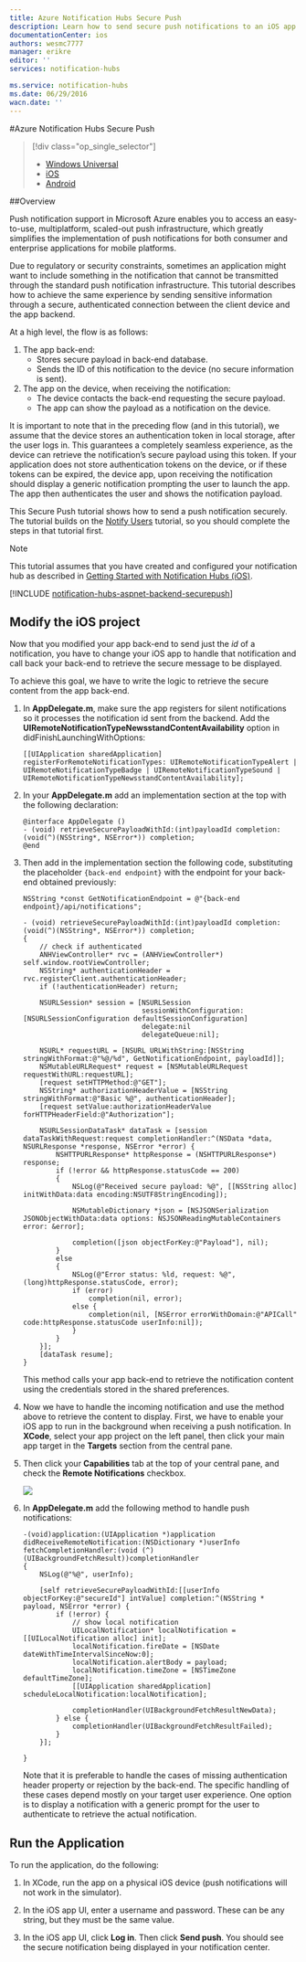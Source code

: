 ```yaml
---
title: Azure Notification Hubs Secure Push
description: Learn how to send secure push notifications to an iOS app from Azure. Code samples written in Objective-C and C#.
documentationCenter: ios
authors: wesmc7777
manager: erikre
editor: ''
services: notification-hubs

ms.service: notification-hubs
ms.date: 06/29/2016
wacn.date: ''
---
```


#Azure Notification Hubs Secure Push

> [!div class="op_single_selector"]
>- [Windows Universal](./notification-hubs-aspnet-backend-windows-dotnet-wns-secure-push-notification.md)
>- [iOS](./notification-hubs-aspnet-backend-ios-push-apple-apns-secure-notification.md)
>- [Android](/documentation/articles/notification-hubs-aspnet-backend-android-secure-push/)

##Overview

Push notification support in Microsoft Azure enables you to access an easy-to-use, multiplatform, scaled-out push infrastructure, which greatly simplifies the implementation of push notifications for both consumer and enterprise applications for mobile platforms.

Due to regulatory or security constraints, sometimes an application might want to include something in the notification that cannot be transmitted through the standard push notification infrastructure. This tutorial describes how to achieve the same experience by sending sensitive information through a secure, authenticated connection between the client device and the app backend.

At a high level, the flow is as follows:

1. The app back-end:
    - Stores secure payload in back-end database.
    - Sends the ID of this notification to the device (no secure information is sent).
2. The app on the device, when receiving the notification:
    - The device contacts the back-end requesting the secure payload.
    - The app can show the payload as a notification on the device.

It is important to note that in the preceding flow (and in this tutorial), we assume that the device stores an authentication token in local storage, after the user logs in. This guarantees a completely seamless experience, as the device can retrieve the notification’s secure payload using this token. If your application does not store authentication tokens on the device, or if these tokens can be expired, the device app, upon receiving the notification should display a generic notification prompting the user to launch the app. The app then authenticates the user and shows the notification payload.

This Secure Push tutorial shows how to send a push notification securely. The tutorial builds on the [Notify Users](./notification-hubs-aspnet-backend-ios-apple-apns-notification.md) tutorial, so you should complete the steps in that tutorial first.

> [!NOTE]
> This tutorial assumes that you have created and configured your notification hub as described in [Getting Started with Notification Hubs (iOS)](./notification-hubs-ios-apple-push-notification-apns-get-started.md).

[!INCLUDE [notification-hubs-aspnet-backend-securepush](../../includes/notification-hubs-aspnet-backend-securepush)]

## Modify the iOS project

Now that you modified your app back-end to send just the *id* of a notification, you have to change your iOS app to handle that notification and call back your back-end to retrieve the secure message to be displayed.

To achieve this goal, we have to write the logic to retrieve the secure content from the app back-end.

1. In **AppDelegate.m**, make sure the app registers for silent notifications so it processes the notification id sent from the backend. Add the **UIRemoteNotificationTypeNewsstandContentAvailability** option in didFinishLaunchingWithOptions:

    ```
    [[UIApplication sharedApplication] registerForRemoteNotificationTypes: UIRemoteNotificationTypeAlert | UIRemoteNotificationTypeBadge | UIRemoteNotificationTypeSound | UIRemoteNotificationTypeNewsstandContentAvailability];
    ```

2. In your **AppDelegate.m** add an implementation section at the top with the following declaration:

    ```
    @interface AppDelegate ()
    - (void) retrieveSecurePayloadWithId:(int)payloadId completion: (void(^)(NSString*, NSError*)) completion;
    @end
    ```

3. Then add in the implementation section the following code, substituting the placeholder `{back-end endpoint}` with the endpoint for your back-end obtained previously:

    ```
    NSString *const GetNotificationEndpoint = @"{back-end endpoint}/api/notifications";

    - (void) retrieveSecurePayloadWithId:(int)payloadId completion: (void(^)(NSString*, NSError*)) completion;
    {
        // check if authenticated
        ANHViewController* rvc = (ANHViewController*) self.window.rootViewController;
        NSString* authenticationHeader = rvc.registerClient.authenticationHeader;
        if (!authenticationHeader) return;

        NSURLSession* session = [NSURLSession
                                 sessionWithConfiguration:[NSURLSessionConfiguration defaultSessionConfiguration]
                                 delegate:nil
                                 delegateQueue:nil];

        NSURL* requestURL = [NSURL URLWithString:[NSString stringWithFormat:@"%@/%d", GetNotificationEndpoint, payloadId]];
        NSMutableURLRequest* request = [NSMutableURLRequest requestWithURL:requestURL];
        [request setHTTPMethod:@"GET"];
        NSString* authorizationHeaderValue = [NSString stringWithFormat:@"Basic %@", authenticationHeader];
        [request setValue:authorizationHeaderValue forHTTPHeaderField:@"Authorization"];

        NSURLSessionDataTask* dataTask = [session dataTaskWithRequest:request completionHandler:^(NSData *data, NSURLResponse *response, NSError *error) {
            NSHTTPURLResponse* httpResponse = (NSHTTPURLResponse*) response;
            if (!error && httpResponse.statusCode == 200)
            {
                NSLog(@"Received secure payload: %@", [[NSString alloc] initWithData:data encoding:NSUTF8StringEncoding]);

                NSMutableDictionary *json = [NSJSONSerialization JSONObjectWithData:data options: NSJSONReadingMutableContainers error: &error];

                completion([json objectForKey:@"Payload"], nil);
            }
            else
            {
                NSLog(@"Error status: %ld, request: %@", (long)httpResponse.statusCode, error);
                if (error)
                    completion(nil, error);
                else {
                    completion(nil, [NSError errorWithDomain:@"APICall" code:httpResponse.statusCode userInfo:nil]);
                }
            }
        }];
        [dataTask resume];
    }
    ```

    This method calls your app back-end to retrieve the notification content using the credentials stored in the shared preferences.

4. Now we have to handle the incoming notification and use the method above to retrieve the content to display. First, we have to enable your iOS app to run in the background when receiving a push notification. In **XCode**, select your app project on the left panel, then click your main app target in the **Targets** section from the central pane.

5. Then click your **Capabilities** tab at the top of your central pane, and check the **Remote Notifications** checkbox.

    ![][IOS1]

6. In **AppDelegate.m** add the following method to handle push notifications:

    ```
    -(void)application:(UIApplication *)application didReceiveRemoteNotification:(NSDictionary *)userInfo fetchCompletionHandler:(void (^)(UIBackgroundFetchResult))completionHandler
    {
        NSLog(@"%@", userInfo);

        [self retrieveSecurePayloadWithId:[[userInfo objectForKey:@"secureId"] intValue] completion:^(NSString * payload, NSError *error) {
            if (!error) {
                // show local notification
                UILocalNotification* localNotification = [[UILocalNotification alloc] init];
                localNotification.fireDate = [NSDate dateWithTimeIntervalSinceNow:0];
                localNotification.alertBody = payload;
                localNotification.timeZone = [NSTimeZone defaultTimeZone];
                [[UIApplication sharedApplication] scheduleLocalNotification:localNotification];

                completionHandler(UIBackgroundFetchResultNewData);
            } else {
                completionHandler(UIBackgroundFetchResultFailed);
            }
        }];

    }
    ```

    Note that it is preferable to handle the cases of missing authentication header property or rejection by the back-end. The specific handling of these cases depend mostly on your target user experience. One option is to display a notification with a generic prompt for the user to authenticate to retrieve the actual notification.

## Run the Application

To run the application, do the following:

1. In XCode, run the app on a physical iOS device (push notifications will not work in the simulator).

2. In the iOS app UI, enter a username and password. These can be any string, but they must be the same value.

3. In the iOS app UI, click **Log in**. Then click **Send push**. You should see the secure notification being displayed in your notification center.

[IOS1]: ./media/notification-hubs-aspnet-backend-ios-secure-push/secure-push-ios-1.png